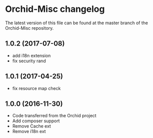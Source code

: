 # Orchid-Misc changelog

The latest version of this file can be found at the master branch of the
Orchid-Misc repository.

## 1.0.2 (2017-07-08)
- add i18n extension
- fix security rand

## 1.0.1 (2017-04-25)
- fix resource map check

## 1.0.0 (2016-11-30)
- Code transferred from the Orchid project
- Add composer support
- Remove Cache ext
- Remove i18n ext
